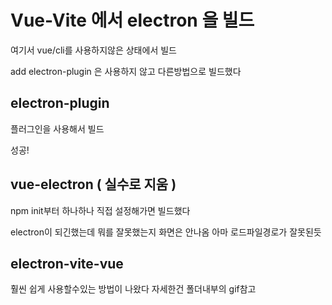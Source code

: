 # Vue-Vite 에서 electron 을 빌드

여기서 vue/cli를 사용하지않은 상태에서 빌드

add electron-plugin 은 사용하지 않고 다른방법으로 빌드했다

## electron-plugin

플러그인을 사용해서 빌드

성공!



## vue-electron  ( 실수로 지움 )

npm init부터 하나하나 직접 설정해가면 빌드했다

electron이 되긴했는데 뭐를 잘못했는지 화면은 안나옴 아마 로드파일경로가 잘못된듯 

## electron-vite-vue

훨씬 쉽게 사용할수있는 방법이 나왔다 자세한건 폴더내부의 gif참고 
